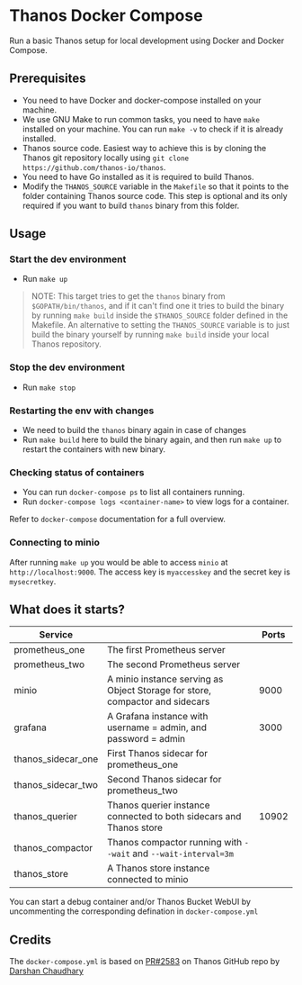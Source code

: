 # Thanos Docker Compose

Run a basic Thanos setup for local development using Docker and Docker Compose.

## Prerequisites

- You need to have Docker and docker-compose installed on your machine.
- We use GNU Make to run common tasks, you need to have `make` installed on your machine. You can run `make -v` to check if it is already installed.
- Thanos source code. Easiest way to achieve this is by cloning the Thanos git repository locally using `git clone https://github.com/thanos-io/thanos`.
- You need to have Go installed as it is required to build Thanos.
- Modify the `THANOS_SOURCE` variable in the `Makefile` so that it points to the folder containing Thanos source code. This step is optional and its only required if you want to build `thanos` binary from this folder.

## Usage

### Start the dev environment

- Run `make up`

> NOTE: This target tries to get the `thanos` binary from `$GOPATH/bin/thanos`, and if it can't find one it tries to build the binary by running `make build` inside the `$THANOS_SOURCE` folder defined in the Makefile. An alternative to setting the `THANOS_SOURCE` variable is to just build the binary yourself by running `make build` inside your local Thanos repository.

### Stop the dev environment

- Run `make stop`

### Restarting the env with changes

- We need to build the `thanos` binary again in case of changes
- Run `make build` here to build the binary again, and then run `make up` to restart the containers with new binary.

### Checking status of containers

- You can run `docker-compose ps` to list all containers running.
- Run `docker-compose logs <container-name>` to view logs for a container.

Refer to `docker-compose` documentation for a full overview.

### Connecting to minio

After running `make up` you would be able to access `minio` at `http://localhost:9000`. The access key is `myaccesskey` and the secret key is `mysecretkey`.

## What does it starts?

| Service            |                                                                              | Ports |
| ------------------ | ---------------------------------------------------------------------------- | ----- |
| prometheus_one     | The first Prometheus server                                                  |       |
| prometheus_two     | The second Prometheus server                                                 |       |
| minio              | A minio instance serving as Object Storage for store, compactor and sidecars | 9000  |
| grafana            | A Grafana instance with username = admin, and password = admin               | 3000  |
| thanos_sidecar_one | First Thanos sidecar for prometheus_one                                      |       |
| thanos_sidecar_two | Second Thanos sidecar for prometheus_two                                     |       |
| thanos_querier     | Thanos querier instance connected to both sidecars and Thanos store          | 10902 |
| thanos_compactor   | Thanos compactor running with `--wait` and `--wait-interval=3m`              |       |
| thanos_store       | A Thanos store instance connected to minio                                   |       |

You can start a debug container and/or Thanos Bucket WebUI by uncommenting the corresponding defination in `docker-compose.yml`

## Credits

The `docker-compose.yml` is based on [PR#2583](https://github.com/thanos-io/thanos/pull/2583) on Thanos GitHub repo by [Darshan Chaudhary](https://github.com/darshanime)
